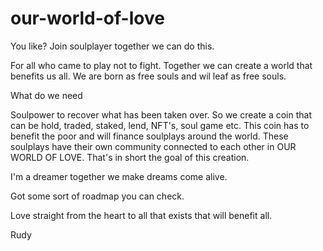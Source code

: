 # our-world-of-love
You like? Join soulplayer together we can do this.

For all who came to play not to fight. Together we can create a world that benefits us all. We are born as free souls and wil leaf as free souls.

What do we need

Soulpower to recover what has been taken over. So we create a coin that can be hold, traded, staked, lend, NFT's, soul game etc. This coin has to benefit the poor and will finance soulplays around the world. These soulplays have their own community connected to each other in OUR WORLD OF LOVE. That's in short the goal of this creation.

I'm a dreamer together we make dreams come alive.

Got some sort of roadmap you can check.

Love straight from the heart to all that exists that will benefit all.

Rudy

